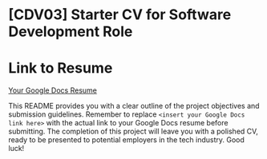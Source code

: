 # [CDV03] Starter CV for Software Development Role

# Link to Resume
[Your Google Docs Resume](https://docs.google.com/document/d/15SG59Ohm_RgNN1AAh2aeHXmBTN-jrUdHyeL05hjkRHg/edit?usp=sharing)

This README provides you with a clear outline of the project objectives and submission guidelines. Remember to replace `<insert your Google Docs link here>` with the actual link to your Google Docs resume before submitting. The completion of this project will leave you with a polished CV, ready to be presented to potential employers in the tech industry. Good luck!
